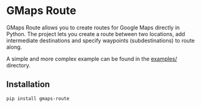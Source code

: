 # GMaps Route

GMaps Route allows you to create routes for Google Maps directly in Python.
The project lets you create a route between two locations, add intermediate destinations and specify waypoints (subdestinations) to route along.

A simple and more complex example can be found in the [examples/](./examples) directory.

## Installation
`pip install gmaps-route`

